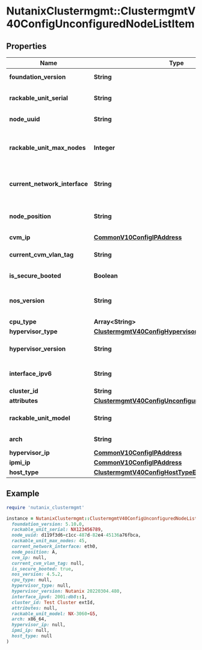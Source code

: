 # NutanixClustermgmt::ClustermgmtV40ConfigUnconfiguredNodeListItem

## Properties

| Name | Type | Description | Notes |
| ---- | ---- | ----------- | ----- |
| **foundation_version** | **String** | Foundation version. | [optional] |
| **rackable_unit_serial** | **String** | Rackable unit serial name. | [optional] |
| **node_uuid** | **String** | UUID of the host. | [optional] |
| **rackable_unit_max_nodes** | **Integer** | Maximum number of nodes in rackable-unit. | [optional] |
| **current_network_interface** | **String** | Current network interface of a node. | [optional] |
| **node_position** | **String** | Position of a node in a rackable unit. | [optional] |
| **cvm_ip** | [**CommonV10ConfigIPAddress**](CommonV10ConfigIPAddress.md) |  | [optional] |
| **current_cvm_vlan_tag** | **String** | Current CVM VLAN tag. | [optional] |
| **is_secure_booted** | **Boolean** | Secure boot status. | [optional] |
| **nos_version** | **String** | NOS software version of a node. | [optional] |
| **cpu_type** | **Array&lt;String&gt;** | CPU type. | [optional] |
| **hypervisor_type** | [**ClustermgmtV40ConfigHypervisorType**](ClustermgmtV40ConfigHypervisorType.md) |  | [optional] |
| **hypervisor_version** | **String** | Host version of the node. | [optional] |
| **interface_ipv6** | **String** | Interface IPV6 address. | [optional] |
| **cluster_id** | **String** | Cluster ID. | [optional] |
| **attributes** | [**ClustermgmtV40ConfigUnconfiguredNodeAttributeMap**](ClustermgmtV40ConfigUnconfiguredNodeAttributeMap.md) |  | [optional] |
| **rackable_unit_model** | **String** | Rackable unit model type. | [optional] |
| **arch** | **String** | Cluster arch. | [optional] |
| **hypervisor_ip** | [**CommonV10ConfigIPAddress**](CommonV10ConfigIPAddress.md) |  | [optional] |
| **ipmi_ip** | [**CommonV10ConfigIPAddress**](CommonV10ConfigIPAddress.md) |  | [optional] |
| **host_type** | [**ClustermgmtV40ConfigHostTypeEnum**](ClustermgmtV40ConfigHostTypeEnum.md) |  | [optional] |

## Example

```ruby
require 'nutanix_clustermgmt'

instance = NutanixClustermgmt::ClustermgmtV40ConfigUnconfiguredNodeListItem.new(
  foundation_version: 5.10.0,
  rackable_unit_serial: NX123456789,
  node_uuid: d119f3d6-c1cc-487d-82e4-45136a76fbca,
  rackable_unit_max_nodes: 45,
  current_network_interface: eth0,
  node_position: A,
  cvm_ip: null,
  current_cvm_vlan_tag: null,
  is_secure_booted: true,
  nos_version: 4.5.2,
  cpu_type: null,
  hypervisor_type: null,
  hypervisor_version: Nutanix 20220304.480,
  interface_ipv6: 2001:db8::1,
  cluster_id: Test Cluster extId,
  attributes: null,
  rackable_unit_model: NX-3060-G5,
  arch: x86_64,
  hypervisor_ip: null,
  ipmi_ip: null,
  host_type: null
)
```

